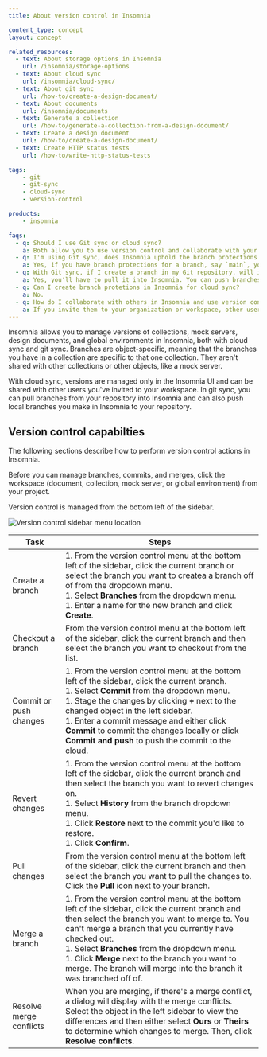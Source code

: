 ```yaml
---
title: About version control in Insomnia

content_type: concept
layout: concept

related_resources:
  - text: About storage options in Insomnia
    url: /insomnia/storage-options
  - text: About cloud sync
    url: /insomnia/cloud-sync/
  - text: About git sync
    url: /how-to/create-a-design-document/
  - text: About documents
    url: /insomnia/documents
  - text: Generate a collection
    url: /how-to/generate-a-collection-from-a-design-document/
  - text: Create a design document
    url: /how-to/create-a-design-document/
  - text: Create HTTP status tests
    url: /how-to/write-http-status-tests

tags:
    - git
    - git-sync
    - cloud-sync
    - version-control

products:
    - insomnia

faqs:
  - q: Should I use Git sync or cloud sync?
    a: Both allow you to use version control and collaborate with your team. You should use Git sync if you're already using a Git repository and your team requires detailed version tracking and rollback capabilities.
  - q: I'm using Git sync, does Insomnia uphold the branch protections we have in our repository?
    a: Yes, if you have branch protections for a branch, say `main`, you won't be able to push to that branch in Insomnia.
  - q: With Git sync, if I create a branch in my Git repository, will it pull that branch into Insomnia? And vice versa?
    a: Yes, you'll have to pull it into Insomnia. You can push branches you make in Insomnia to your repository.
  - q: Can I create branch protetions in Insomnia for cloud sync?
    a: No.
  - q: How do I collaborate with others in Insomnia and use version control?
    a: If you invite them to your organization or workspace, other users can edit the same Insomnia entities and use the same branches for version control.
---
```


Insomnia allows you to manage versions of collections, mock servers, design documents, and global environments in Insomnia, both with cloud sync and git sync. Branches are object-specific, meaning that the branches you have in a collection are specific to that one collection. They aren't shared with other collections or other objects, like a mock server. 

With cloud sync, versions are managed only in the Insomnia UI and can be shared with other users you've invited to your workspace. In git sync, you can pull branches from your repository into Insomnia and can also push local branches you make in Insomnia to your repository.

## Version control capabilties

The following sections describe how to perform version control actions in Insomnia. 

Before you can manage branches, commits, and merges, click the workspace (document, collection, mock server, or global environment) from your project.

Version control is managed from the bottom left of the sidebar.

![Version control sidebar menu location](/assets/images/insomnia/version-control-menu.png)

| Task | Steps |
| ---- | ------------ |
| Create a branch | 1. From the version control menu at the bottom left of the sidebar, click the current branch or select the branch you want to createa a branch off of from the dropdown menu.<br>1. Select **Branches** from the dropdown menu.<br>1. Enter a name for the new branch and click **Create**. |
| Checkout a branch | From the version control menu at the bottom left of the sidebar, click the current branch and then select the branch you want to checkout from the list. |
| Commit or push changes | 1. From the version control menu at the bottom left of the sidebar, click the current branch.<br>1. Select **Commit** from the dropdown menu.<br>1. Stage the changes by clicking **+** next to the changed object in the left sidebar.<br>1. Enter a commit message and either click **Commit** to commit the changes locally or click **Commit and push** to push the commit to the cloud. |
| Revert changes | 1. From the version control menu at the bottom left of the sidebar, click the current branch and then select the branch you want to revert changes on.<br>1. Select **History** from the branch dropdown menu.<br>1. Click **Restore** next to the commit you'd like to restore.<br>1. Click **Confirm**. |
| Pull changes | From the version control menu at the bottom left of the sidebar, click the current branch and then select the branch you want to pull the changes to. Click the **Pull** icon next to your branch. |
| Merge a branch | 1. From the version control menu at the bottom left of the sidebar, click the current branch and then select the branch you want to merge to. You can't merge a branch that you currently have checked out.<br>1. Select **Branches** from the dropdown menu.<br>1. Click **Merge** next to the branch you want to merge. The branch will merge into the branch it was branched off of. |
| Resolve merge conflicts | When you are merging, if there's a merge conflict, a dialog will display with the merge conflicts. Select the object in the left sidebar to view the differences and then either select **Ours** or **Theirs** to determine which changes to merge. Then, click **Resolve conflicts**.  |